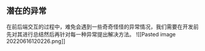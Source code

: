 ## 潜在的异常
在前后端交互的过程中，难免会遇到一些奇奇怪怪的异常情况，我们需要在开发前先对其进行总结然后再针对每一种异常提出解决方法。
![[Pasted image 20220616120226.png]]